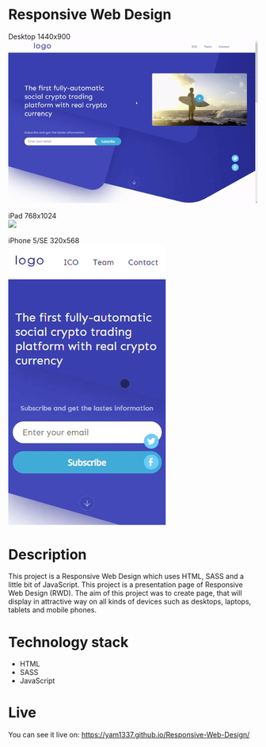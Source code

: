 # Responsive Web Design

<p align="center">
    <div>Desktop 1440x900</div>
<img src="https://github.com/Yam1337/Responsive-Web-Design/blob/master/desktop.gif">
</p>
<p align="center">
    <div>iPad 768x1024</div>
    <img src="https://github.com/Yam1337/Responsive-Web-Design/blob/master/tablet.gif">
</p>
<p align="center">
    <div>iPhone 5/SE 320x568</div>
    <img src="https://github.com/Yam1337/Responsive-Web-Design/blob/master/mobile.gif">
</p>

# Description

This project is a Responsive Web Design which uses HTML, SASS and a little bit of JavaScript.
This project is a presentation page of Responsive Web Design (RWD). The aim of this project was to create page, that will display in attractive way on all kinds of devices such as desktops, laptops, tablets and mobile phones.

# Technology stack
* HTML
* SASS
* JavaScript

# Live

You can see it live on:
https://yam1337.github.io/Responsive-Web-Design/
